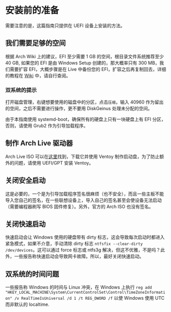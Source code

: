 # 安装前的准备

需要注意的是，这篇指南只提供在 UEFI 设备上安装的方法。

## 我们需要足够的空间

根据 Arch Wiki 上的建议，EFI 至少需要 1 GB 的空间，根目录文件系统推荐至少 40 GB, 如果您的 EFI 是由 Windows Setup 创建的，那大概率只有 300 MB，我们需要扩容 EFI，大概步骤是在 Live 中备份您的 EFI，扩容之后再复制回去，详细的教程在 [Wiki](https://wiki.archlinuxcn.org/wiki/EFI_%E7%B3%BB%E7%BB%9F%E5%88%86%E5%8C%BA#%E6%9B%BF%E6%8D%A2%E4%B8%BA%E6%9B%B4%E5%A4%A7%E7%9A%84%E5%88%86%E5%8C%BA) 中，请自行查阅。

### 双系统的提示

打开磁盘管理，右键想要使用的磁盘中的分区，点击`压缩`，输入 40960 作为留出的空间，之后不需要进行操作，更不要用 DiskGeinus 处理未分配的空间。

由于本指南使用 systemd-boot，确保所有的硬盘上只有一块硬盘上有 EFI 分区，否则，请使用 Grub2 作为引导加载程序。

## 制作 Arch Live 驱动器

Arch Live ISO 可以在[这里](https://archlinux.org/download/)找到，下载它并使用 Ventoy 制作启动盘，为了防止额外的问题，请使用 UEFI/GPT 安装 Ventoy。

## 关闭安全启动

这是必要的，一个是为引导加载程序签名很麻烦（也不安全），而且一些主板不能导入您自己的签名，在一些联想设备上，导入自己的签名甚至会使设备无法启动（需要编程器刷写 BIOS 固件修复）。另外，官方的 Arch ISO 也没有签名。

## 关闭快速启动

快速启动会让 Windows 使用的硬盘带有 dirty 标志，这会导致每次启动时都进入紧急模式，如果不介意，手动清除 dirty 标志 `ntfsfix --clear-dirty /dev/devices`。这可以通过 force 标志或 ntfs3g 解决，但这不优雅，不是吗？此外，一些报告称快速启动会导致网卡故障。所以，最好关闭快速启动。

## 双系统的时间问题

一些报告称 Windows 的时间与 Linux 冲突，在 Windows 上执行 `reg add "HKEY_LOCAL_MACHINE\System\CurrentControlSet\Control\TimeZoneInformation" /v RealTimeIsUniversal /d 1 /t REG_DWORD /f` 以使 Windows 使用 UTC 而非默认的 localtime.
